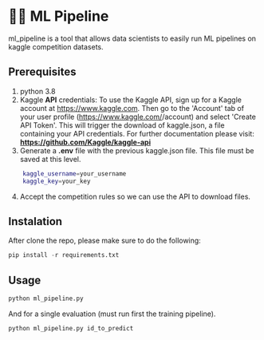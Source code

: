 # 🧑‍🔬 ML Pipeline

ml_pipeline is a tool that allows data scientists to easily run ML pipelines on kaggle competition datasets.

## Prerequisites
1. python 3.8
2. Kaggle **API** credentials: To use the Kaggle API, sign up for a Kaggle account at https://www.kaggle.com. Then go to the 'Account' tab of your user profile (https://www.kaggle.com/<username>/account) and select 'Create API Token'. This will trigger the download of kaggle.json, a file containing your API credentials. 
  For further documentation please visit: **https://github.com/Kaggle/kaggle-api**
3. Generate a **.env** file with the previous kaggle.json file. This file must be saved at this level.
```bash
    kaggle_username=your_username
    kaggle_key=your_key   
```
4. Accept the competition rules so we can use the API to download files.


## Instalation
After clone the repo, please make sure to do the following:
```python
pip install -r requirements.txt
```
## Usage
```python
python ml_pipeline.py
```
And for a single evaluation (must run first the training pipeline).
```python
python ml_pipeline.py id_to_predict
```
